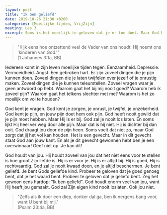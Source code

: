 ```yaml
---
layout: post
title: "Ik ben geliefd"
date: 2019-10-26 21:30 +0200
categories: [Moeilijke tijden, VrijZijn]
meeting: Les 3
excerpt: Soms is het moeilijk te geloven dat je er toe doet. Maar God houdt van jou!
---
```


> "Kijk eens hoe ontzettend veel de Vader van ons houdt: Hij noemt ons 'kinderen van God.'"  
> (1 Johannes 3:1a, BB)

Iedereen komt in zijn leven moeilijke tijden tegen.
Eenzaamheid. Depressie. Vermoeidheid. Angst. Een gebroken hart.
Er zijn zoveel dingen die je pijn kunnen doen.
Zoveel dingen die je laten twijfelen over jezelf of je onrustig maken.
Zoveel dingen die je kunnen teleurstellen.
Zoveel vragen waar je geen antwoord op hebt.
Waarom gaat het bij mij nooit goed?
Waarom heb ik zoveel pijn?
Waarom gaat het telkens slechter met me?
Waarom is het zo moeilijk om vol te houden?

God kent je vragen.
God kent je zorgen, je onrust, je twijfel, je onzekerheid.
God kent je pijn, en jouw pijn doet hem ook pijn.
God heeft nooit gewild dat je pijn moet hebben.
Maar Hij is er bij.
God zal je nooit los laten.
En soms lijkt Hij heel ver weg door alle pijn.
Maar dat is hij niet.
Hij is dichter bij dan ooit.
God draagt jou door de pijn heen.
Soms voelt dat niet zo, maar God zorgt dat jij het vol kan houden.
Het is een gevecht.
Maar in dit gevecht staat God aan jouw kant.
En als je dit gevecht gewonnen hebt ben je een overwinnaar!
Geef niet op.
Je kan dit!

God houdt van jou.
Hij houdt zoveel van jou dat het niet eens voor te stellen is hoe groot Zijn liefde is.
Hij is er voor je.
Hij is er altijd bij.
Hij is goed, Hij is rechtvaardig.
God zal je nooit kwaad doen, en je altijd beschermen.
Je bent geliefd.
Je bent Gods geliefde kind.
Probeer te geloven dat je goed genoeg bent, dat je het waard bent.
Probeer te geloven dat je geliefd bent.
Zeg het gewoon eens hardop: "Ik ben geliefd".
God houdt enorm veel van jou, want Hij heeft jou gemaakt.
God zal Zijn eigen kind nooit loslaten.
Ook jou niet.

> "Zelfs als ik door een diep, donker dal ga, ben ik nergens bang voor, want U bent bij mij."  
> (Psalm 23:4a, BB)